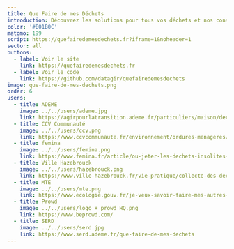 ```yaml
---
title: Que Faire de mes Déchets
introduction: Découvrez les solutions pour tous vos déchets et nos conseils pour en produire moins.
color: '#E01B0C'
matomo: 199
script: https://quefairedemesdechets.fr?iframe=1&noheader=1
sector: all
buttons:
  - label: Voir le site
    link: https://quefairedemesdechets.fr
  - label: Voir le code
    link: https://github.com/datagir/quefairedemesdechets
image: que-faire-de-mes-dechets.png
order: 6
users:
  - title: ADEME
    image: ../../users/ademe.jpg
    link: https://agirpourlatransition.ademe.fr/particuliers/maison/dechets/que-faire-de-mes-dechets
  - title: CCV Communauté
    image: ../../users/ccv.png
    link: https://www.ccvcommunaute.fr/environnement/ordures-menageres/
  - title: femina
    image: ../../users/femina.png
    link: https://www.femina.fr/article/ou-jeter-les-dechets-insolites-ce-site-repond-a-toutes-les-interrogations-meme-les-plus-etranges
  - title: Ville Hazebrouck
    image: ../../users/hazebrouck.png
    link: https://www.ville-hazebrouck.fr/vie-pratique/collecte-des-dechets-et-encombrants/
  - title: MTE
    image: ../../users/mte.png
    link: https://www.ecologie.gouv.fr/je-veux-savoir-faire-mes-autres-dechets
  - title: Prowd
    image: ../../users/logo + prowd HQ.png
    link: https://www.beprowd.com/
  - title: SERD
    image: ../../users/serd.jpg
    link: https://www.serd.ademe.fr/que-faire-de-mes-dechets
---
```

